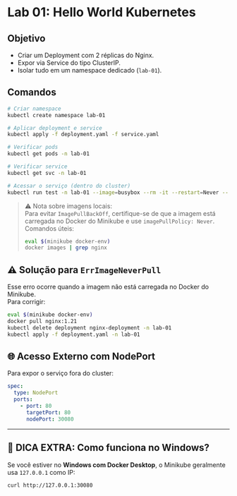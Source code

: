 # Lab 01: Hello World Kubernetes

## Objetivo

- Criar um Deployment com 2 réplicas do Nginx.
- Expor via Service do tipo ClusterIP.
- Isolar tudo em um namespace dedicado (`lab-01`).

## Comandos

```bash
# Criar namespace
kubectl create namespace lab-01

# Aplicar deployment e service
kubectl apply -f deployment.yaml -f service.yaml

# Verificar pods
kubectl get pods -n lab-01

# Verificar service
kubectl get svc -n lab-01

# Acessar o serviço (dentro do cluster)
kubectl run test -n lab-01 --image=busybox --rm -it --restart=Never -- wget -O- http://hello-nginx-service
```

> ⚠️ Nota sobre imagens locais:  
> Para evitar `ImagePullBackOff`, certifique-se de que a imagem está carregada no Docker do Minikube e use `imagePullPolicy: Never`.  
> Comandos úteis:
>
> ```bash
> eval $(minikube docker-env)
> docker images | grep nginx
> ```

## ⚠️ Solução para `ErrImageNeverPull`

Esse erro ocorre quando a imagem não está carregada no Docker do Minikube.  
Para corrigir:

```bash
eval $(minikube docker-env)
docker pull nginx:1.21
kubectl delete deployment nginx-deployment -n lab-01
kubectl apply -f deployment.yaml -n lab-01
```

## 🌐 Acesso Externo com NodePort

Para expor o serviço fora do cluster:

```yaml
spec:
  type: NodePort
  ports:
    - port: 80
      targetPort: 80
      nodePort: 30080
```

---

## 🧪 DICA EXTRA: Como funciona no Windows?

Se você estiver no **Windows com Docker Desktop**, o Minikube geralmente usa `127.0.0.1` como IP:

```bash
curl http://127.0.0.1:30080
```
